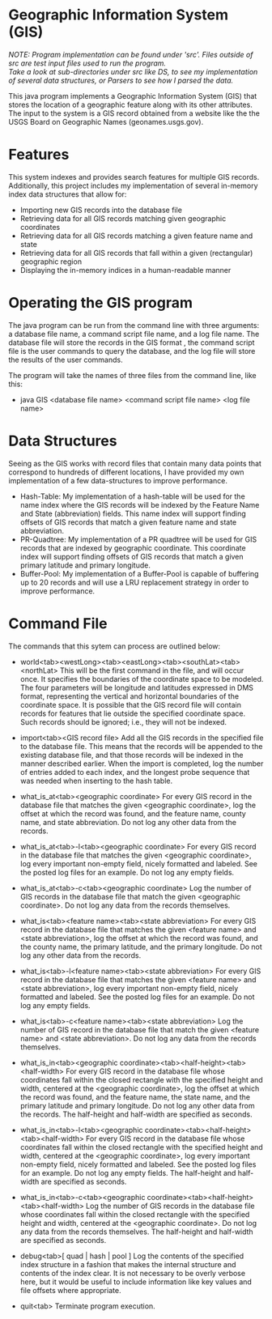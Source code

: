 # Geographic Information System (GIS)

_NOTE: Program implementation can be found under 'src'.  Files outside of src are test input files used to run the program._  
_Take a look at sub-directories under src like DS, to see my implementation of several data structures, or Parsers to see how I parsed the data._

This java program implements a Geographic Information System (GIS)
that stores the location of a geographic feature along with its other attributes.  The input to the system is a GIS record obtained from a 
website like the the USGS Board on Geographic Names (geonames.usgs.gov).

# Features
This system indexes and provides search features for multiple GIS
records. Additionally, this project includes my implementation of several 
in-memory index data structures that allow for:
* Importing new GIS records into the database file
* Retrieving data for all GIS records matching given geographic coordinates
* Retrieving data for all GIS records matching a given feature name and state
* Retrieving data for all GIS records that fall within a given (rectangular) geographic region
* Displaying the in-memory indices in a human-readable manner

# Operating the GIS program

The java program can be run from the command line with three arguments: a database file name, a command script file name, and a log file name.  The database file will store the records in the GIS format , the command script file is the user commands to query the database, and the log file will store the results of the user commands.

The program will take the names of three files from the command line, like this:

* java GIS \<database file name\> \<command script file name\> \<log file name\>


# Data Structures

Seeing as the GIS works with record files that contain many data points that correspond to hundreds of different locations, I have provided my own implementation of a few data-structures to improve performance.

* Hash-Table: My implementation of a hash-table will be used for the name index where 
the GIS records will be indexed by the Feature Name and State (abbreviation) fields. This name index will support finding offsets of GIS records that match a given feature name and state abbreviation.
* PR-Quadtree: My implementation of a PR quadtree will be used for GIS records that are indexed by geographic coordinate. This coordinate index will support finding offsets of GIS records that match a given primary latitude and primary longitude.
* Buffer-Pool: My implementation of a Buffer-Pool is capable of buffering up to 20 records and will use a LRU replacement strategy in order to improve performance.

# Command File

The commands that this sytem can process are outlined below:

* world\<tab>\<westLong>\<tab>\<eastLong>\<tab>\<southLat>\<tab>\<northLat>
This will be the first command in the file, and will occur once. It specifies the boundaries of the coordinate space to be modeled. The four parameters will be longitude and latitudes expressed in DMS format, representing the vertical and horizontal boundaries of the coordinate space.
It is possible that the GIS record file will contain records for features that lie outside the specified coordinate space. Such records should be ignored; i.e., they will not be indexed.

* import\<tab>\<GIS record file>
Add all the GIS records in the specified file to the database file. This means that the records will be appended to the existing database file, and that those records will be indexed in the manner described earlier. When the import is completed, log the number of entries added to each index, and the longest probe sequence that was needed when inserting to the hash table.

* what_is_at\<tab>\<geographic coordinate>
For every GIS record in the database file that matches the given \<geographic coordinate>, log the offset at which the record was found, and the feature name, county name, and state abbreviation. Do not log any other data from the records.

* what_is_at\<tab>-l\<tab>\<geographic coordinate>
For every GIS record in the database file that matches the given \<geographic coordinate>, log every important non-empty field, nicely formatted and labeled. See the posted log files for an example. Do not log any empty fields.

* what_is_at\<tab>-c\<tab>\<geographic coordinate>
Log the number of GIS records in the database file that match the given \<geographic coordinate>. Do not log any data from the records themselves.

* what_is\<tab>\<feature name>\<tab>\<state abbreviation>
For every GIS record in the database file that matches the given \<feature name> and \<state abbreviation>, log the offset at which the record was found, and the county name, the primary latitude, and the primary longitude. Do not log any other data from the records.

* what_is\<tab>-l\<feature name>\<tab>\<state abbreviation>
For every GIS record in the database file that matches the given \<feature name> and \<state abbreviation>, log every important non-empty field, nicely formatted and labeled. See the posted log files for an example. Do not log any empty fields.

* what_is\<tab>-c\<feature name>\<tab>\<state abbreviation>
Log the number of GIS record in the database file that match the given \<feature name> and \<state abbreviation>. Do not log any data from the records themselves.

* what_is_in\<tab>\<geographic coordinate>\<tab>\<half-height>\<tab>\<half-width>
For every GIS record in the database file whose coordinates fall within the closed rectangle with the specified height and width, centered at the \<geographic coordinate>, log the offset at which the record was found, and the feature name, the state name, and the primary latitude and primary longitude. Do not log any other data from the records. The half-height and half-width are specified as seconds.

* what_is_in\<tab>-l\<tab>\<geographic coordinate>\<tab>\<half-height>\<tab>\<half-width>
For every GIS record in the database file whose coordinates fall within the closed rectangle with the specified height and width, centered at the \<geographic coordinate>, log every important non-empty field, nicely formatted and labeled. See the posted log files for an example. Do not log any empty fields. The half-height and half-width are specified as seconds.

* what_is_in\<tab>-c\<tab>\<geographic coordinate>\<tab>\<half-height>\<tab>\<half-width>
Log the number of GIS records in the database file whose coordinates fall within the closed rectangle with the specified height and width, centered at the \<geographic coordinate>. Do not log any data from the records themselves. The half-height and half-width are specified as seconds.

* debug\<tab>[ quad | hash | pool ]
Log the contents of the specified index structure in a fashion that makes the internal structure and contents of the index clear. It is not necessary to be overly verbose here, but it would be useful to include information like key values and file offsets where appropriate.

* quit\<tab>
Terminate program execution.
